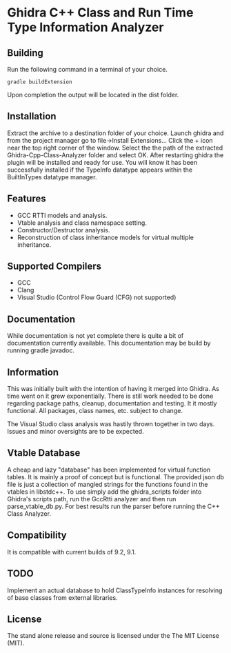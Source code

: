 Ghidra C++ Class and Run Time Type Information Analyzer
=======================================================

Building
--------

Run the following command in a terminal of your choice.

`gradle buildExtension`

Upon completion the output will be located in the dist folder.

Installation
------------

Extract the archive to a destination folder of your choice.
Launch ghidra and from the project manager go to file->Install Extensions...
Click the + icon near the top right corner of the window.
Select the the path of the extracted Ghidra-Cpp-Class-Analyzer folder and select OK.
After restarting ghidra the plugin will be installed and ready for use.
You will know it has been successfully installed if the TypeInfo datatype appears within the BuiltInTypes datatype manager.

Features
--------

* GCC RTTI models and analysis.
* Vtable analysis and class namespace setting.
* Constructor/Destructor analysis.
* Reconstruction of class inheritance models for virtual multiple inheritance.

Supported Compilers
-------------------

* GCC  
* Clang  
* Visual Studio (Control Flow Guard (CFG) not supported)

Documentation
-------------

While documentation is not yet complete there is quite a bit of documentation
currently available. This documentation may be build by running gradle javadoc.

Information
-----------

This was initially built with the intention of having it merged into Ghidra.
As time went on it grew exponentially. There is still work needed to be done
regarding package paths, cleanup, documentation and testing. It it mostly
functional. All packages, class names, etc. subject to change.

The Visual Studio class analysis was hastily thrown together in two days.
Issues and minor oversights are to be expected.

Vtable Database
---------------

A cheap and lazy "database" has been implemented for virtual function tables.
It is mainly a proof of concept but is functional.
The provided json db file is just a collection of mangled strings for the
functions found in the vtables in libstdc++. To use simply add the ghidra_scripts
folder into Ghidra's scripts path, run the GccRtti analyzer and then run
parse_vtable_db.py. For best results run the parser before running the
C++ Class Analyzer.

Compatibility
-------------

It is compatible with current builds of 9.2, 9.1.

TODO
----

Implement an actual database to hold ClassTypeInfo instances for resolving of base classes
from external libraries.

License
---------

The stand alone release and source is licensed under the The MIT License (MIT).
